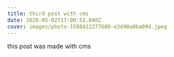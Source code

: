 ```yaml
---
title: third post with cms
date: 2020-05-02T17:00:53.040Z
cover: images/photo-1588412277680-e3490a0ba09d.jpeg
---
```

this post was made with cms